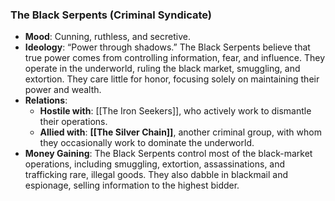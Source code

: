 ### **The Black Serpents (Criminal Syndicate)**

- **Mood**: Cunning, ruthless, and secretive.
- **Ideology**: “Power through shadows.” The Black Serpents believe that true power comes from controlling information, fear, and influence. They operate in the underworld, ruling the black market, smuggling, and extortion. They care little for honor, focusing solely on maintaining their power and wealth.
- **Relations**:
    - **Hostile with**: [[The Iron Seekers]], who actively work to dismantle their operations.
    - **Allied with**: **[[The Silver Chain]]**, another criminal group, with whom they occasionally work to dominate the underworld.
- **Money Gaining**: The Black Serpents control most of the black-market operations, including smuggling, extortion, assassinations, and trafficking rare, illegal goods. They also dabble in blackmail and espionage, selling information to the highest bidder.